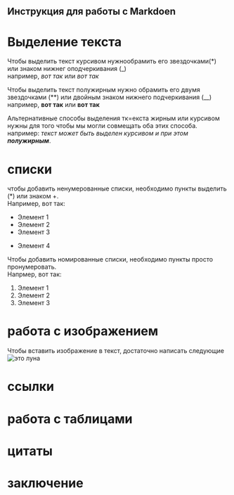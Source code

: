 ## Инструкция для работы с Markdoen

# Выделение текста

Чтобы выделить текст курсивом нужнообрамить его звездочками(*) или знаком нижнег оподчеркивания (_)  
например, *вот так* или _вот так_

Чтобы выделить текст полужирным нужно обрамить его двумя звездочками (**) или двойным знаком нижнего подчеркивания (__)  
например, **вот так** или __вот так__

Альтернативные способы выделения тк=екста жирным или курсивом нужны для того чтобы мы могли совмещать оба этих способа.    
например: _текст может быть выделен курсивом и при этом **полужирным**_.

# списки
чтобы добавить ненумерованные списки, необходимо пункты выделить (*) или знаком +.  
Например, вот так:
* Элемент 1
* Элемент 2
* Элемент 3
+ Элемент 4

Чтобы добавить номированные списки, необходимо пункты просто пронумеровать.   
Напрмер, вот так:
1. Элемент 1
2. Элемент 2
3. Элемент 3


# работа с изображением

Чтобы вставить изображение в текст, достаточно написать следующие
 ![это луна](lyna.jpg)

# ссылки

# работа с таблицами

# цитаты

# заключение